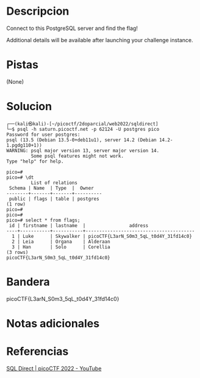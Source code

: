 # Descripcion
Connect to this PostgreSQL server and find the flag!

Additional details will be available after launching your challenge instance.

# Pistas
(None)

# Solucion
```
┌──(kali㉿kali)-[~/picoctf/2doparcial/web2022/sqldirect]
└─$ psql -h saturn.picoctf.net -p 62124 -U postgres pico
Password for user postgres: 
psql (13.5 (Debian 13.5-0+deb11u1), server 14.2 (Debian 14.2-1.pgdg110+1))
WARNING: psql major version 13, server major version 14.
         Some psql features might not work.
Type "help" for help.

pico=#
pico=# \dt
         List of relations
 Schema | Name  | Type  |  Owner   
--------+-------+-------+----------
 public | flags | table | postgres
(1 row)
pico=#
pico=#
pico=# select * from flags;
 id | firstname | lastname  |                address                 
----+-----------+-----------+----------------------------------------
  1 | Luke      | Skywalker | picoCTF{L3arN_S0m3_5qL_t0d4Y_31fd14c0}
  2 | Leia      | Organa    | Alderaan
  3 | Han       | Solo      | Corellia
(3 rows)
picoCTF{L3arN_S0m3_5qL_t0d4Y_31fd14c0}
```

# Bandera
picoCTF{L3arN_S0m3_5qL_t0d4Y_31fd14c0}

# Notas adicionales


# Referencias
[SQL Direct | picoCTF 2022 - YouTube](https://www.youtube.com/watch?v=g5q64M6ZqHw)
